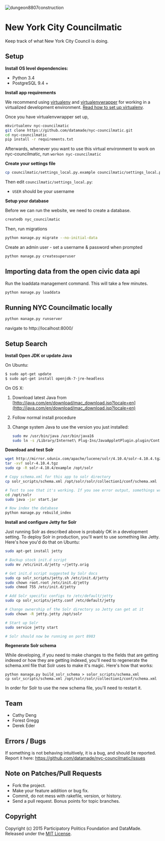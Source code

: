 ![dungeon8807construction](https://cloud.githubusercontent.com/assets/1406537/9255913/f43087b0-41b1-11e5-9a8e-03617b660b70.gif)

# New York City Councilmatic

Keep track of what New York City Council is doing.

## Setup

**Install OS level dependencies:** 

* Python 3.4
* PostgreSQL 9.4 +

**Install app requirements**

We recommend using [virtualenv](http://virtualenv.readthedocs.org/en/latest/virtualenv.html) and [virtualenvwrapper](http://virtualenvwrapper.readthedocs.org/en/latest/install.html) for working in a virtualized development environment. [Read how to set up virtualenv](http://docs.python-guide.org/en/latest/dev/virtualenvs/).

Once you have virtualenvwrapper set up,

```bash
mkvirtualenv nyc-councilmatic
git clone https://github.com/datamade/nyc-councilmatic.git
cd nyc-councilmatic
pip install -r requirements.txt
```

Afterwards, whenever you want to use this virtual environment to work on nyc-councilmatic, run `workon nyc-councilmatic`

**Create your settings file**

```bash
cp councilmatic/settings_local.py.example councilmatic/settings_local.py
```

Then edit `councilmatic/settings_local.py`:
- `USER` should be your username

**Setup your database**

Before we can run the website, we need to create a database.

```bash
createdb nyc_councilmatic
```

Then, run migrations

```bash
python manage.py migrate --no-initial-data
```

Create an admin user - set a username & password when prompted

```bash
python manage.py createsuperuser
```

## Importing data from the open civic data api

Run the loaddata management command. This will take a few minutes.

```bash
python manage.py loaddata
```

## Running NYC Councilmatic locally

``` bash
python manage.py runserver
```

navigate to http://localhost:8000/

## Setup Search

**Install Open JDK or update Java**

On Ubuntu:

``` bash
$ sudo apt-get update
$ sudo apt-get install openjdk-7-jre-headless
```

On OS X:

1. Download latest Java from
[http://java.com/en/download/mac_download.jsp?locale=en](http://java.com/en/download/mac_download.jsp?locale=en)
2. Follow normal install procedure
3. Change system Java to use the version you just installed:

    ``` bash
    sudo mv /usr/bin/java /usr/bin/java16
    sudo ln -s /Library/Internet\ Plug-Ins/JavaAppletPlugin.plugin/Contents/Home/bin/java /usr/bin/java
    ```

**Download and test Solr**

``` bash 
wget http://mirror.sdunix.com/apache/lucene/solr/4.10.4/solr-4.10.4.tgz
tar -xvf solr-4.10.4.tgz
sudo cp -R solr-4.10.4/example /opt/solr

# Copy schema.xml for this app to solr directory
cp solr_scripts/schema.xml /opt/solr/solr/collection1/conf/schema.xml

# Test to see that it's working. If you see error output, somethings wrong
cd /opt/solr
sudo java -jar start.jar

# Now index the database
python manage.py rebuild_index
```

**Install and configure Jetty for Solr**

Just running Solr as described above is probably OK in a development setting.
To deploy Solr in production, you'll want to use something like Jetty. Here's
how you'd do that on Ubuntu:

``` bash 
sudo apt-get install jetty

# Backup stock init.d script
sudo mv /etc/init.d/jetty ~/jetty.orig

# Get init.d script suggested by Solr docs
sudo cp solr_scripts/jetty.sh /etc/init.d/jetty
sudo chown root.root /etc/init.d/jetty
sudo chmod 755 /etc/init.d/jetty

# Add Solr specific configs to /etc/default/jetty
sudo cp solr_scripts/jetty.conf /etc/default/jetty

# Change ownership of the Solr directory so Jetty can get at it
sudo chown -R jetty.jetty /opt/solr

# Start up Solr
sudo service jetty start

# Solr should now be running on port 8983
```

**Regenerate Solr schema**

While developing, if you need to make changes to the fields that are getting
indexed or how they are getting indexed, you'll need to regenerate the
schema.xml file that Solr uses to make it's magic. Here's how that works:

```
python manage.py build_solr_schema > solor_scripts/schema.xml
cp solr_scripts/schema.xml /opt/solr/solr/collection1/conf/schema.xml
```

In order for Solr to use the new schema file, you'll need to restart it.

## Team

* Cathy Deng
* Forest Gregg
* Derek Eder

## Errors / Bugs

If something is not behaving intuitively, it is a bug, and should be reported.
Report it here: https://github.com/datamade/nyc-councilmatic/issues

## Note on Patches/Pull Requests
 
* Fork the project.
* Make your feature addition or bug fix.
* Commit, do not mess with rakefile, version, or history.
* Send a pull request. Bonus points for topic branches.

## Copyright

Copyright (c) 2015 Participatory Politics Foundation and DataMade. Released under the [MIT License](https://github.com/datamade/nyc-councilmatic/blob/master/LICENSE).
